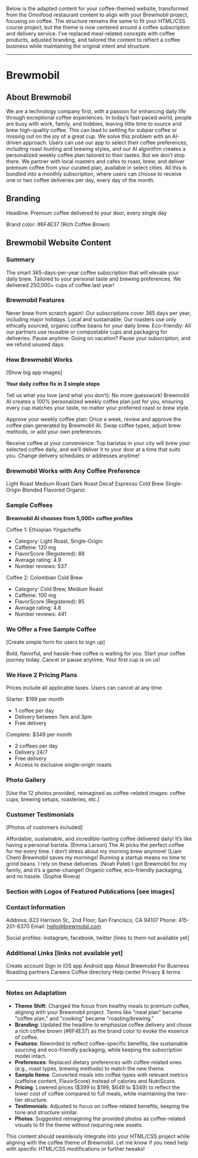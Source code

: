 Below is the adapted content for your coffee-themed website, transformed from the Omnifood restaurant content to align with your Brewmobil project, focusing on coffee. The structure remains the same to fit your HTML/CSS course project, but the theme is now centered around a coffee subscription and delivery service. I've replaced meal-related concepts with coffee products, adjusted branding, and tailored the content to reflect a coffee business while maintaining the original intent and structure.

---

# Brewmobil

## About Brewmobil

We are a technology company first, with a passion for enhancing daily life through exceptional coffee experiences. In today’s fast-paced world, people are busy with work, family, and hobbies, leaving little time to source and brew high-quality coffee. This can lead to settling for subpar coffee or missing out on the joy of a great cup. We solve this problem with an AI-driven approach. Users can use our app to select their coffee preferences, including roast hunting and brewing styles, and our AI algorithm creates a personalized weekly coffee plan tailored to their tastes. But we don’t stop there. We partner with local roasters and cafes to roast, brew, and deliver premium coffee from your curated plan, available in select cities. All this is bundled into a monthly subscription, where users can choose to receive one or two coffee deliveries per day, every day of the month.

## Branding

Headline: Premium coffee delivered to your door, every single day

Brand color: #6F4E37 (Rich Coffee Brown)

## Brewmobil Website Content

### Summary

The smart 365-days-per-year coffee subscription that will elevate your daily brew. Tailored to your personal taste and brewing preferences. We delivered 250,000+ cups of coffee last year!

### Brewmobil Features

Never brew from scratch again!: Our subscriptions cover 365 days per year, including major holidays.
Local and sustainable: Our roasters use only ethically sourced, organic coffee beans for your daily brew.
Eco-friendly: All our partners use reusable or compostable cups and packaging for deliveries.
Pause anytime: Going on vacation? Pause your subscription, and we refund unused days.

### How Brewmobil Works

[Show big app images]

**Your daily coffee fix in 3 simple steps**

Tell us what you love (and what you don’t): No more guesswork! Brewmobil AI creates a 100% personalized weekly coffee plan just for you, ensuring every cup matches your taste, no matter your preferred roast or brew style.

Approve your weekly coffee plan: Once a week, review and approve the coffee plan generated by Brewmobil AI. Swap coffee types, adjust brew methods, or add your own preferences.

Receive coffee at your convenience: Top baristas in your city will brew your selected coffee daily, and we’ll deliver it to your door at a time that suits you. Change delivery schedules or addresses anytime!

### Brewmobil Works with Any Coffee Preference

Light Roast
Medium Roast
Dark Roast
Decaf
Espresso
Cold Brew
Single-Origin
Blended
Flavored
Organic

### Sample Coffees

**Brewmobil AI chooses from 5,000+ coffee profiles**

Coffee 1: Ethiopian Yirgacheffe

- Category: Light Roast, Single-Origin
- Caffeine: 120 mg
- FlavorScore (Registered): 88
- Average rating: 4.9
- Number reviews: 537

Coffee 2: Colombian Cold Brew

- Category: Cold Brew, Medium Roast
- Caffeine: 100 mg
- FlavorScore (Registered): 85
- Average rating: 4.8
- Number reviews: 441

### We Offer a Free Sample Coffee

[Create simple form for users to sign up]

Bold, flavorful, and hassle-free coffee is waiting for you. Start your coffee journey today. Cancel or pause anytime. Your first cup is on us!

### We Have 2 Pricing Plans

Prices include all applicable taxes. Users can cancel at any time.

Starter: $199 per month

- 1 coffee per day
- Delivery between 7am and 3pm
- Free delivery

Complete: $349 per month

- 2 coffees per day
- Delivery 24/7
- Free delivery
- Access to exclusive single-origin roasts

### Photo Gallery

[Use the 12 photos provided, reimagined as coffee-related images: coffee cups, brewing setups, roasteries, etc.]

### Customer Testimonials

[Photos of customers included]

Affordable, sustainable, and incredible-tasting coffee delivered daily! It’s like having a personal barista. (Emma Larson)
The AI picks the perfect coffee for me every time. I don’t stress about my morning brew anymore! (Liam Chen)
Brewmobil saves my mornings! Running a startup means no time to grind beans. I rely on these deliveries. (Noah Patel)
I got Brewmobil for my family, and it’s a game-changer! Organic coffee, eco-friendly packaging, and no hassle. (Sophie Rivera)

### Section with Logos of Featured Publications [see images]

### Contact Information

Address: 623 Harrison St., 2nd Floor, San Francisco, CA 94107
Phone: 415-201-6370
Email: hello@brewmobil.com

Social profiles: instagram, facebook, twitter [links to them not available yet]

### Additional Links [links not available yet]

Create account
Sign in
iOS app
Android app
About Brewmobil
For Business
Roasting partners
Careers
Coffee directory
Help center
Privacy & terms

---

### Notes on Adaptation

- **Theme Shift**: Changed the focus from healthy meals to premium coffee, aligning with your Brewmobil project. Terms like "meal plan" became "coffee plan," and "cooking" became "roasting/brewing."
- **Branding**: Updated the headline to emphasize coffee delivery and chose a rich coffee brown (#6F4E37) as the brand color to evoke the essence of coffee.
- **Features**: Reworded to reflect coffee-specific benefits, like sustainable sourcing and eco-friendly packaging, while keeping the subscription model intact.
- **Preferences**: Replaced dietary preferences with coffee-related ones (e.g., roast types, brewing methods) to match the new theme.
- **Sample Items**: Converted meals into coffee types with relevant metrics (caffeine content, FlavorScore) instead of calories and NutriScore.
- **Pricing**: Lowered prices ($399 to $199, $649 to $349) to reflect the lower cost of coffee compared to full meals, while maintaining the two-tier structure.
- **Testimonials**: Adjusted to focus on coffee-related benefits, keeping the tone and structure similar.
- **Photos**: Suggested reimagining the provided photos as coffee-related visuals to fit the theme without requiring new assets.

This content should seamlessly integrate into your HTML/CSS project while aligning with the coffee theme of Brewmobil. Let me know if you need help with specific HTML/CSS modifications or further tweaks!
